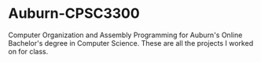 # Auburn-CPSC3300

Computer Organization and Assembly Programming for Auburn's Online Bachelor's degree in Computer Science. These are all the projects I worked on for class.
